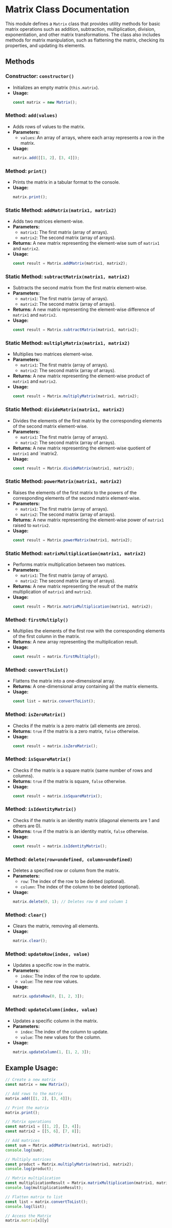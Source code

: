 
# Matrix Class Documentation

This module defines a `Matrix` class that provides utility methods for basic matrix operations such as addition, subtraction, multiplication, division, exponentiation, and other matrix transformations. The class also includes methods for matrix manipulation, such as flattening the matrix, checking its properties, and updating its elements.

## Methods

### Constructor: `constructor()`
- Initializes an empty matrix (`this.matrix`).
- **Usage:**
  ```js
  const matrix = new Matrix();
  ```

### Method: `add(values)`
- Adds rows of values to the matrix.
- **Parameters:**
  - `values`: An array of arrays, where each array represents a row in the matrix.
- **Usage:**
  ```js
  matrix.add([[1, 2], [3, 4]]);
  ```

### Method: `print()`
- Prints the matrix in a tabular format to the console.
- **Usage:**
  ```js
  matrix.print();
  ```

### Static Method: `addMatrix(matrix1, matrix2)`
- Adds two matrices element-wise.
- **Parameters:**
  - `matrix1`: The first matrix (array of arrays).
  - `matrix2`: The second matrix (array of arrays).
- **Returns:** A new matrix representing the element-wise sum of `matrix1` and `matrix2`.
- **Usage:**
  ```js
  const result = Matrix.addMatrix(matrix1, matrix2);
  ```

### Static Method: `subtractMatrix(matrix1, matrix2)`
- Subtracts the second matrix from the first matrix element-wise.
- **Parameters:**
  - `matrix1`: The first matrix (array of arrays).
  - `matrix2`: The second matrix (array of arrays).
- **Returns:** A new matrix representing the element-wise difference of `matrix1` and `matrix2`.
- **Usage:**
  ```js
  const result = Matrix.subtractMatrix(matrix1, matrix2);
  ```

### Static Method: `multiplyMatrix(matrix1, matrix2)`
- Multiplies two matrices element-wise.
- **Parameters:**
  - `matrix1`: The first matrix (array of arrays).
  - `matrix2`: The second matrix (array of arrays).
- **Returns:** A new matrix representing the element-wise product of `matrix1` and `matrix2`.
- **Usage:**
  ```js
  const result = Matrix.multiplyMatrix(matrix1, matrix2);
  ```

### Static Method: `divideMatrix(matrix1, matrix2)`
- Divides the elements of the first matrix by the corresponding elements of the second matrix element-wise.
- **Parameters:**
  - `matrix1`: The first matrix (array of arrays).
  - `matrix2`: The second matrix (array of arrays).
- **Returns:** A new matrix representing the element-wise quotient of `matrix1` and `matrix2.
- **Usage:**
  ```js
  const result = Matrix.divideMatrix(matrix1, matrix2);
  ```

### Static Method: `powerMatrix(matrix1, matrix2)`
- Raises the elements of the first matrix to the powers of the corresponding elements of the second matrix element-wise.
- **Parameters:**
  - `matrix1`: The first matrix (array of arrays).
  - `matrix2`: The second matrix (array of arrays).
- **Returns:** A new matrix representing the element-wise power of `matrix1` raised to `matrix2`.
- **Usage:**
  ```js
  const result = Matrix.powerMatrix(matrix1, matrix2);
  ```

### Static Method: `matrixMultiplication(matrix1, matrix2)`
- Performs matrix multiplication between two matrices.
- **Parameters:**
  - `matrix1`: The first matrix (array of arrays).
  - `matrix2`: The second matrix (array of arrays).
- **Returns:** A new matrix representing the result of the matrix multiplication of `matrix1` and `matrix2`.
- **Usage:**
  ```js
  const result = Matrix.matrixMultiplication(matrix1, matrix2);
  ```

### Method: `firstMultiply()`
- Multiplies the elements of the first row with the corresponding elements of the first column in the matrix.
- **Returns:** A new array representing the multiplication result.
- **Usage:**
  ```js
  const result = matrix.firstMultiply();
  ```

### Method: `convertToList()`
- Flattens the matrix into a one-dimensional array.
- **Returns:** A one-dimensional array containing all the matrix elements.
- **Usage:**
  ```js
  const list = matrix.convertToList();
  ```

### Method: `isZeroMatrix()`
- Checks if the matrix is a zero matrix (all elements are zeros).
- **Returns:** `true` if the matrix is a zero matrix, `false` otherwise.
- **Usage:**
  ```js
  const result = matrix.isZeroMatrix();
  ```

### Method: `isSquareMatrix()`
- Checks if the matrix is a square matrix (same number of rows and columns).
- **Returns:** `true` if the matrix is square, `false` otherwise.
- **Usage:**
  ```js
  const result = matrix.isSquareMatrix();
  ```

### Method: `isIdentityMatrix()`
- Checks if the matrix is an identity matrix (diagonal elements are 1 and others are 0).
- **Returns:** `true` if the matrix is an identity matrix, `false` otherwise.
- **Usage:**
  ```js
  const result = matrix.isIdentityMatrix();
  ```

### Method: `delete(row=undefined, column=undefined)`
- Deletes a specified row or column from the matrix.
- **Parameters:**
  - `row`: The index of the row to be deleted (optional).
  - `column`: The index of the column to be deleted (optional).
- **Usage:**
  ```js
  matrix.delete(0, 1); // Deletes row 0 and column 1
  ```

### Method: `clear()`
- Clears the matrix, removing all elements.
- **Usage:**
  ```js
  matrix.clear();
  ```

### Method: `updateRow(index, value)`
- Updates a specific row in the matrix.
- **Parameters:**
  - `index`: The index of the row to update.
  - `value`: The new row values.
- **Usage:**
  ```js
  matrix.updateRow(0, [1, 2, 3]);
  ```

### Method: `updateColumn(index, value)`
- Updates a specific column in the matrix.
- **Parameters:**
  - `index`: The index of the column to update.
  - `value`: The new values for the column.
- **Usage:**
  ```js
  matrix.updateColumn(1, [1, 2, 3]);
  ```

## Example Usage:

```js
// Create a new matrix
const matrix = new Matrix();

// Add rows to the matrix
matrix.add([[1, 2], [3, 4]]);

// Print the matrix
matrix.print();

// Matrix operations
const matrix1 = [[1, 2], [3, 4]];
const matrix2 = [[5, 6], [7, 8]];

// Add matrices
const sum = Matrix.addMatrix(matrix1, matrix2);
console.log(sum);

// Multiply matrices
const product = Matrix.multiplyMatrix(matrix1, matrix2);
console.log(product);

// Matrix multiplication
const multiplicationResult = Matrix.matrixMultiplication(matrix1, matrix2);
console.log(multiplicationResult);

// Flatten matrix to list
const list = matrix.convertToList();
console.log(list);

// Access the Matrix
matrix.matrix[x][y]
```



